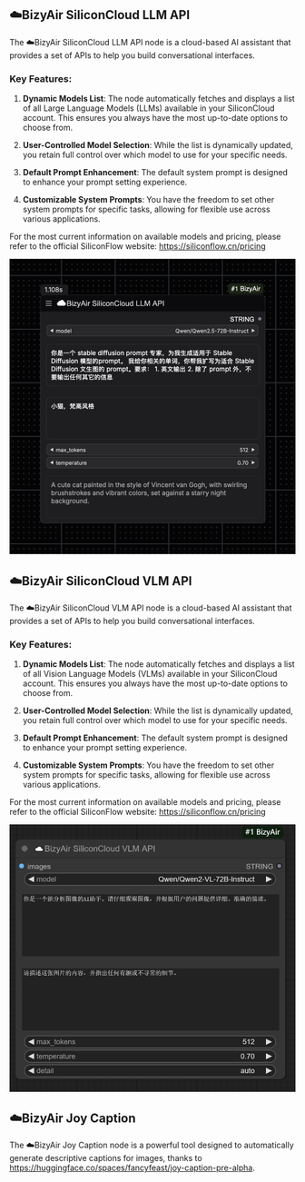 ## ☁️BizyAir SiliconCloud LLM API

The ☁️BizyAir SiliconCloud LLM API node is a cloud-based AI assistant that provides a set of APIs to help you build conversational interfaces.

### Key Features:

1. **Dynamic Models List**: The node automatically fetches and displays a list of all Large Language Models (LLMs) available in your SiliconCloud account. This ensures you always have the most up-to-date options to choose from.

2. **User-Controlled Model Selection**: While the list is dynamically updated, you retain full control over which model to use for your specific needs.

3. **Default Prompt Enhancement**: The default system prompt is designed to enhance your prompt setting experience.

4. **Customizable System Prompts**: You have the freedom to set other system prompts for specific tasks, allowing for flexible use across various applications.

For the most current information on available models and pricing, please refer to the official SiliconFlow website: https://siliconflow.cn/pricing

![](./imgs/siliconcloud-llm-api.png)

## ☁️BizyAir SiliconCloud VLM API

The ☁️BizyAir SiliconCloud VLM API node is a cloud-based AI assistant that provides a set of APIs to help you build conversational interfaces.

### Key Features:

1. **Dynamic Models List**: The node automatically fetches and displays a list of all Vision Language Models (VLMs) available in your SiliconCloud account. This ensures you always have the most up-to-date options to choose from.

2. **User-Controlled Model Selection**: While the list is dynamically updated, you retain full control over which model to use for your specific needs.

3. **Default Prompt Enhancement**: The default system prompt is designed to enhance your prompt setting experience.

4. **Customizable System Prompts**: You have the freedom to set other system prompts for specific tasks, allowing for flexible use across various applications.

For the most current information on available models and pricing, please refer to the official SiliconFlow website: https://siliconflow.cn/pricing

![](./imgs/siliconcloud-vlm-api.jpeg)

## ☁️BizyAir Joy Caption

The ☁️BizyAir Joy Caption node is a powerful tool designed to automatically generate descriptive captions for images, thanks to https://huggingface.co/spaces/fancyfeast/joy-caption-pre-alpha.
